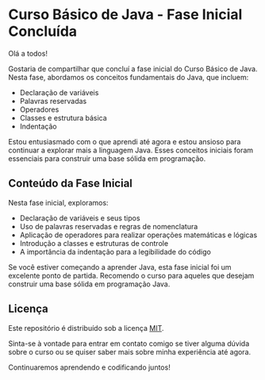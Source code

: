 # Curso Básico de Java - Fase Inicial Concluída

Olá a todos!

Gostaria de compartilhar que concluí a fase inicial do Curso Básico de Java. Nesta fase, abordamos os conceitos fundamentais do Java, que incluem:

- Declaração de variáveis
- Palavras reservadas
- Operadores
- Classes e estrutura básica
- Indentação

Estou entusiasmado com o que aprendi até agora e estou ansioso para continuar a explorar mais a linguagem Java. Esses conceitos iniciais foram essenciais para construir uma base sólida em programação.

## Conteúdo da Fase Inicial

Nesta fase inicial, exploramos:

- Declaração de variáveis e seus tipos
- Uso de palavras reservadas e regras de nomenclatura
- Aplicação de operadores para realizar operações matemáticas e lógicas
- Introdução a classes e estruturas de controle
- A importância da indentação para a legibilidade do código

Se você estiver começando a aprender Java, esta fase inicial foi um excelente ponto de partida. Recomendo o curso para aqueles que desejam construir uma base sólida em programação Java.

## Licença

Este repositório é distribuído sob a licença [MIT](LICENSE).

Sinta-se à vontade para entrar em contato comigo se tiver alguma dúvida sobre o curso ou se quiser saber mais sobre minha experiência até agora.

Continuaremos aprendendo e codificando juntos!

